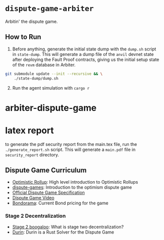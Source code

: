 # `dispute-game-arbiter`

Arbitin' the dispute game.

## How to Run

1. Before anything, generate the initial state dump with the `dump.sh` script in `state-dump`. This will generate a dump
   file of the `anvil` devnet state after deploying the Fault Proof contracts, giving us the initial setup state of the
   `revm` database in Arbiter.

```sh
git submodule update --init --recursive && \
    ./state-dump/dump.sh
```

2. Run the agent simulation with `cargo r`
# arbiter-dispute-game

# latex report
to generate the pdf security report from the main.tex file, run the `./generate_report.sh` script. This will generate a `main.pdf` file in `security_report` directory.


## Dispute Game Curriculum

- [Optimistic Rollup](https://ethereum.org/ig/developers/docs/scaling/optimistic-rollups): High level introduction to Optimistic Rollups
- [dispute-games](https://blog.oplabs.co/dispute-games/): Introduction to the optimism dispute game
- [Official Dispute Game Specification](https://github.com/ethereum-optimism/specs/blob/main/specs/fault-dispute-game.md)
- [Dispute Game Video](https://www.youtube.com/watch?v=nIN5sNc6nQM)
- [Bondorama](https://www.notion.so/oplabs/Bondorama-886cd1cfefcc44649f3e16f47d9a4477?pvs=4): Current Bond pricing for the game 

### Stage 2 Decentralization
- [Stage 2 boogaloo](https://hackmd.io/@clabby/BkZbT5hD6): What is stage two decentralization? 
- [Durin](https://github.com/anton-rs/durin): Durin is a Rust Solver for the Dispute Game
